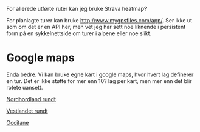For allerede utførte ruter kan jeg bruke Strava heatmap?

For planlagte turer kan bruke http://www.mygpsfiles.com/app/. Ser ikke ut som om det er en API her, men vet jeg har sett noe liknende i persistent form på en sykkelnettside om turer i alpene eller noe slikt.

# Google maps 
Enda bedre. Vi kan bruke egne kart i google maps, hvor hvert lag definerer en tur. Det er ikke støtte for mer enn 10? lag per kart, men mer enn det blir rotete uansett.

[Nordhordland rundt](https://www.google.com/maps/d/u/0/viewer?hl=no&mid=1Cpa-1E5BiAQx73wiFt2KnaD6dpP1kRI&ll=60.794570722044476%2C5.614353691406251&z=9)

[Vestlandet rundt](https://www.google.com/maps/d/u/0/edit?hl=no&mid=1LQ_qiqiOvAhytbaBpcP_E356Ry3cDpM&ll=60.43670216386954%2C6.2105170000000065&z=8)

[Occitane](https://www.google.com/maps/@43.9103872,3.253305,10z/data=!3m1!4b1!4m2!6m1!1s1aV3SdtBJ894BZ5EyGn8isKtmYtvmbKY)

